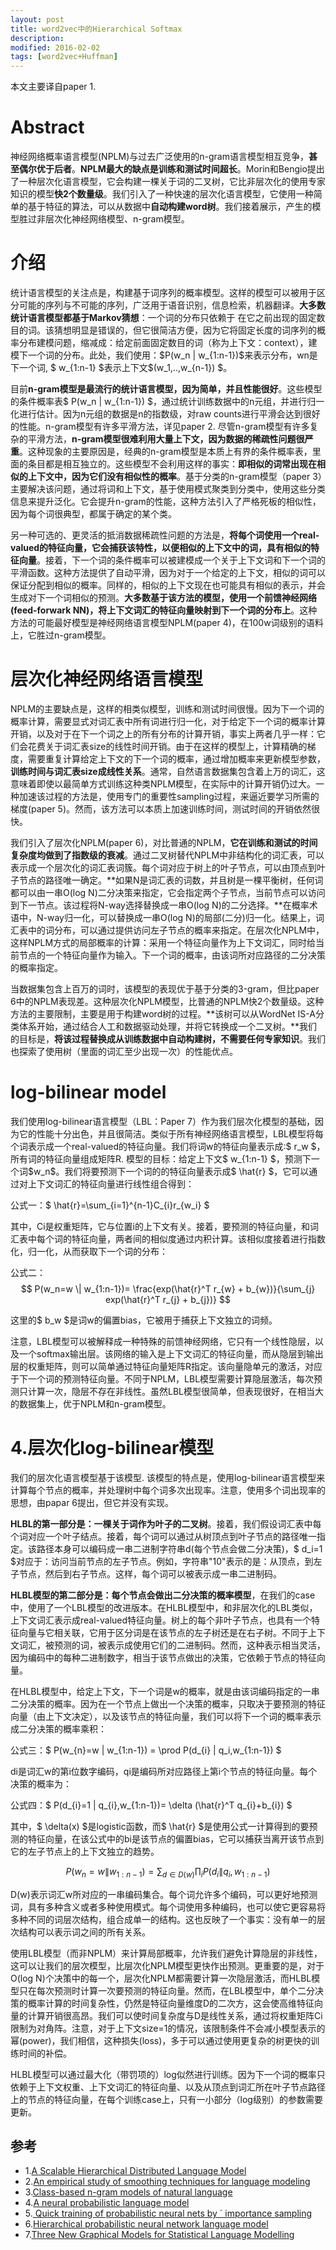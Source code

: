 ```yaml
---
layout: post
title: word2vec中的Hierarchical Softmax
description: 
modified: 2016-02-02
tags: [word2vec+Huffman]
---
```


本文主要译自paper 1.

# Abstract

神经网络概率语言模型(NPLM)与过去广泛使用的n-gram语言模型相互竞争，**甚至偶尔优于后者**。**NPLM最大的缺点是训练和测试时间超长**。Morin和Bengio提出了一种层次化语言模型，它会构建一棵关于词的二叉树，它比非层次化的使用专家知识的模型**快2个数量级**。我们引入了一种快速的层次化语言模型，它使用一种简单的基于特征的算法，可以从数据中**自动构建word树**。我们接着展示，产生的模型胜过非层次化神经网络模型、n-gram模型。

# 介绍

统计语言模型的关注点是，构建基于词序列的概率模型。这样的模型可以被用于区分可能的序列与不可能的序列，广泛用于语音识别，信息检索，机器翻译。**大多数统计语言模型都基于Markov猜想**：一个词的分布只依赖于
在它之前出现的固定数目的词。该猜想明显是错误的，但它很简洁方便，因为它将固定长度的词序列的概率分布建模问题，缩减成：给定前面固定数目的词（称为上下文：context），建模下一个词的分布。此处，我们使用：\$P(w_n \| w_{1:n-1})\$来表示分布，wn是下一个词, \$ w_{1:n-1} \$表示上下文\$(w_1,..,w_{n-1}) \$。

目前**n-gram模型是最流行的统计语言模型，因为简单，并且性能很好**。这些模型的条件概率表\$ P(w_n \| w_{1:n-1}) \$，通过统计训练数据中的n元组，并进行归一化进行估计。因为n元组的数据是n的指数级，对raw counts进行平滑会达到很好的性能。n-gram模型有许多平滑方法，详见paper 2. 尽管n-gram模型有许多复杂的平滑方法，**n-gram模型很难利用大量上下文，因为数据的稀疏性问题很严重**。这种现象的主要原因是，经典的n-gram模型是本质上有界的条件概率表，里面的条目都是相互独立的。这些模型不会利用这样的事实：**即相似的词常出现在相似的上下文中，因为它们没有相似性的概率**。基于分类的n-gram模型（paper 3）主要解决该问题，通过将词和上下文，基于使用模式聚类到分类中，使用这些分类信息来提升泛化。它会提升n-gram的性能，这种方法引入了严格死板的相似性，因为每个词很典型，都属于确定的某个类。

另一种可选的、更灵活的抵消数据稀疏性问题的方法是，**将每个词使用一个real-valued的特征向量，它会捕获该特性，以便相似的上下文中的词，具有相似的特征向量**。接着，下一个词的条件概率可以被建模成一个关于上下文词和下一个词的平滑函数。这种方法提供了自动平滑，因为对于一个给定的上下文，相似的词可以保证分配到相似的概率。同样的，相似的上下文现在也可能具有相似的表示，并会生成对下一个词相似的预测。**大多数基于该方法的模型，使用一个前馈神经网络(feed-forwark NN)，将上下文词汇的特征向量映射到下一个词的分布上**。这种方法的可能最好模型是神经网络语言模型NPLM(paper 4)，在100w词级别的语料上，它胜过n-gram模型。

# 层次化神经网络语言模型

NPLM的主要缺点是，这样的相类似模型，训练和测试时间很慢。因为下一个词的概率计算，需要显式对词汇表中所有词进行归一化，对于给定下一个词的概率计算开销，以及对于在下一个词之上的所有分布的计算开销，事实上两者几乎一样：它们会花费关于词汇表size的线性时间开销。由于在这样的模型上，计算精确的梯度，需要重复计算给定上下文的下一个词的概率，通过增加概率来更新模型参数，**训练时间与词汇表size成线性关系**。通常，自然语言数据集包含着上万的词汇，这意味着即使以最简单方式训练这种类NPLM模型，在实际中的计算开销仍过大。一种加速该过程的方法是，使用专门的重要性sampling过程，来逼近要学习所需的梯度(paper 5)。然而，该方法可以本质上加速训练时间，测试时间的开销依然很快。

我们引入了层次化NPLM(paper 6)，对比普通的NPLM，**它在训练和测试的时间复杂度均做到了指数级的衰减**。通过二叉树替代NPLM中非结构化的词汇表，可以表示成一个层次化的词汇表词簇。每个词对应于树上的叶子节点，可以由顶点到叶子节点的路径唯一确定。**如果N是词汇表的词数，并且树是一棵平衡树，任何词都可以由一串O(log N)二分决策来指定，它会指定两个子节点，当前节点可以访问到下一节点。该过程将N-way选择替换成一串O(log N)的二分选择。**在概率术语中，N-way归一化，可以替换成一串O(log N)的局部(二分)归一化。结果上，词汇表中的词分布，可以通过提供访问左子节点的概率来指定。在层次化NPLM中，这样NPLM方式的局部概率的计算：采用一个特征向量作为上下文词汇，同时给当前节点的一个特征向量作为输入。下一个词的概率，由该词所对应路径的二分决策的概率指定。

当数据集包含上百万的词时，该模型的表现优于基于分类的3-gram，但比paper 6中的NPLM表现差。这种层次化NPLM模型，比普通的NPLM快2个数量级。这种方法的主要限制，主要是用于构建word树的过程。**该树可以从WordNet IS-A分类体系开始，通过结合人工和数据驱动处理，并将它转换成一个二叉树。**我们的目标是，**将该过程替换成从训练数据中自动构建树，不需要任何专家知识**。我们也探索了使用树（里面的词汇至少出现一次）的性能优点。

# log-bilinear model

我们使用log-bilinear语言模型（LBL：Paper 7）作为我们层次化模型的基础，因为它的性能十分出色，并且很简洁。类似于所有神经网络语言模型，LBL模型将每个词表示成一个real-valued的特征向量。我们将词w的特征向量表示成:\$ r_w \$，所有词的特征向量组成矩阵R. 模型的目标：给定上下文\$ w_{1:n-1} \$，预测下一个词\$w_n\$。我们将要预测下一个词的的特征向量表示成\$ \hat{r} \$，它可以通过对上下文词汇的特征向量进行线性组合得到：

公式一：\$ \hat{r}=\sum_{i=1}^{n-1}C_{i}r_{w_i} \$

其中，Ci是权重矩阵，它与位置i的上下文有关。接着，要预测的特征向量，和词汇表中每个词的特征向量，两者间的相似度通过内积计算。该相似度接着进行指数化，归一化，从而获取下一个词的分布：

公式二：
$$ 
P(w_n=w \| w_{1:n-1})= \frac{exp(\hat{r}^T r_{w} + b_{w})}{\sum_{j} exp(\hat{r}^T r_{j} + b_{j})} 
$$

这里的\$ b_w \$是词w的偏置bias，它被用于捕获上下文独立的词频。

注意，LBL模型可以被解释成一种特殊的前馈神经网络，它只有一个线性隐层，以及一个softmax输出层。该网络的输入是上下文词汇的特征向量，而从隐层到输出层的权重矩阵，则可以简单通过特征向量矩阵R指定。该向量隐单元的激活，对应于下一个词的预测特征向量。不同于NPLM，LBL模型需要计算隐层激活，每次预测只计算一次，隐层不存在非线性。虽然LBL模型很简单，但表现很好，在相当大的数据集上，优于NPLM和n-gram模型。

# 4.层次化log-bilinear模型

我们的层次化语言模型基于该模型. 该模型的特点是，使用log-bilinear语言模型来计算每个节点的概率，并处理树中每个词多次出现率。注意，使用多个词出现率的思想，由papar 6提出，但它并没有实现。

**HLBL的第一部分是：一棵关于词作为叶子的二叉树**。接着，我们假设词汇表中每个词对应一个叶子结点。接着，每个词可以通过从树顶点到叶子节点的路径唯一指定。该路径本身可以编码成一串二进制字符串d(每个节点会做二分决策)，\$ d_i=1 \$对应于：访问当前节点的左子节点。例如，字符串"10"表示的是：从顶点，到左子节点，然后到右子节点。这样，每个词可以被表示成一串二进制码。

**HLBL模型的第二部分是：每个节点会做出二分决策的概率模型**，在我们的case中，使用了一个LBL模型的改进版本。在HLBL模型中，和非层次化的LBL类似，上下文词汇表示成real-valued特征向量。树上的每个非叶子节点，也具有一个特征向量与它相关联，它用于区分词是在该节点的左子树还是在右子树。不同于上下文词汇，被预测的词，被表示成使用它们的二进制码。然而，这种表示相当灵活，因为编码中的每种二进制数字，相当于该节点做出的决策，它依赖于节点的特征向量。

在HLBL模型中，给定上下文，下一个词是w的概率，就是由该词编码指定的一串二分决策的概率。因为在一个节点上做出一个决策的概率，只取决于要预测的特征向量（由上下文决定），以及该节点的特征向量，我们可以将下一个词的概率表示成二分决策的概率乘积：

公式三：\$ P(w_{n}=w \| w_{1:n-1}) = \prod P(d_{i} \| q_i,w_{1:n-1}) \$


di是词汇w的第i位数字编码，qi是编码所对应路径上第i个节点的特征向量。每个决策的概率为：

公式四：\$ P(d_{i}=1 \| q_{i},w_{1:n-1})= \delta (\hat{r}^T q_{i}+b_{i}) \$

其中，\$ \delta(x) \$是logistic函数，而\$ \hat{r} \$是使用公式一计算得到的要预测的特征向量，在该公式中的bi是该节点的偏置bias，它可以捕获当离开该节点到它的左子节点上的上下文独立的趋势。

$$ 
P(w_n =w \| w_{1:n-1}) =\sum_{d \in D(w)} \prod_{i} P(d_i \|q_i,w_{1:n-1}) 
$$

D(w)表示词汇w所对应的一串编码集合。每个词允许多个编码，可以更好地预测词，具有多种含义或者多种使用模式。每个词使用多种编码，也可以使它更容易将多种不同的词层次结构，组合成单一的结构。这也反映了一个事实：没有单一的层次结构可以表示词之间的所有关系。

使用LBL模型（而非NPLM）来计算局部概率，允许我们避免计算隐层的非线性，这可以让我们的层次模型，比层次化NPLM模型更快作出预测。更重要的是，对于O(log N)个决策中的每一个，层次化NPLM都需要计算一次隐层激活，而HLBL模型只在每次预测时计算一次要预测的特征向量。然而，在LBL模型中，单个二分决策的概率计算的时间复杂性，仍然是特征向量维度D的二次方，这会使高维特征向量的计算开销很高昂。我们可以使时间复杂度与D是线性关系，通过将权重矩阵Ci限制为对角阵。注意，对于上下文size=1的情况，该限制条件不会减小模型表示的幂(power)，我们相信，这种损失(loss)，多于可以通过使用更复杂的树更快的训练时间的补偿。

HLBL模型可以通过最大化（带罚项的）log似然进行训练。因为下一个词的概率只依赖于上下文权重、上下文词汇的特征向量、以及从顶点到词汇所在叶子节点路径上的节点的特征向量，在每个训练case上，只有一小部分（log级别）的参数需要更新。

## 参考

- 1.[A Scalable Hierarchical Distributed Language Model](http://www.cs.toronto.edu/~amnih/papers/hlbl_final.pdf)
- 2.[An empirical study of smoothing techniques for language modeling](http://aclweb.org/anthology/P/P96/P96-1041.pdf)
- 3.[Class-based n-gram models of natural
language](http://www.cs.cmu.edu/~roni/11661/PreviousYearsHandouts/classlm.pdf)
- 4.[A neural probabilistic
language model](http://www.jmlr.org/papers/volume3/bengio03a/bengio03a.pdf)
- 5.[ Quick training of probabilistic neural nets by ´
importance sampling](http://www.iro.umontreal.ca/~lisa/pointeurs/senecal_aistats2003.pdf)
- 6.[Hierarchical probabilistic neural network language model](http://www.iro.umontreal.ca/~lisa/pointeurs/hierarchical-nnlm-aistats05.pdf)
- 7.[Three New Graphical Models for Statistical Language Modelling](https://www.cs.toronto.edu/~amnih/papers/threenew.pdf)

